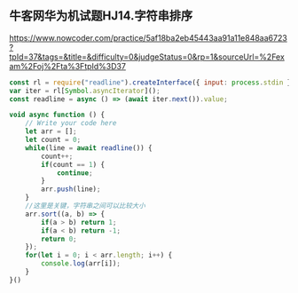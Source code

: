 ## 牛客网华为机试题HJ14.字符串排序
https://www.nowcoder.com/practice/5af18ba2eb45443aa91a11e848aa6723?tpId=37&tags=&title=&difficulty=0&judgeStatus=0&rp=1&sourceUrl=%2Fexam%2Foj%2Fta%3FtpId%3D37

```js
const rl = require("readline").createInterface({ input: process.stdin });
var iter = rl[Symbol.asyncIterator]();
const readline = async () => (await iter.next()).value;

void async function () {
    // Write your code here
    let arr = [];
    let count = 0;
    while(line = await readline()) {
        count++;
        if(count == 1) {
            continue;
        }
        arr.push(line);
    }
    //这里是关键，字符串之间可以比较大小
    arr.sort((a, b) => {
        if(a > b) return 1;
        if(a < b) return -1;
        return 0;
    });
    for(let i = 0; i < arr.length; i++) {
        console.log(arr[i]);
    }
}()
```